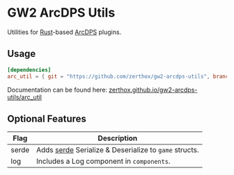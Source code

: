 # GW2 ArcDPS Utils
Utilities for [Rust](https://www.rust-lang.org/learn/get-started)-based [ArcDPS](https://deltaconnected.com/arcdps) plugins.

## Usage
```toml
[dependencies]
arc_util = { git = "https://github.com/zerthox/gw2-arcdps-utils", branch = "master" }
```

Documentation can be found here: [zerthox.github.io/gw2-arcdps-utils/arc_util](https://zerthox.github.io/gw2-arcdps-utils/arc_util/)

## Optional Features
| Flag | Description |
| --- | --- |
| serde | Adds [serde](https://serde.rs/) Serialize & Deserialize to `game` structs.
| log | Includes a Log component in `components`.
